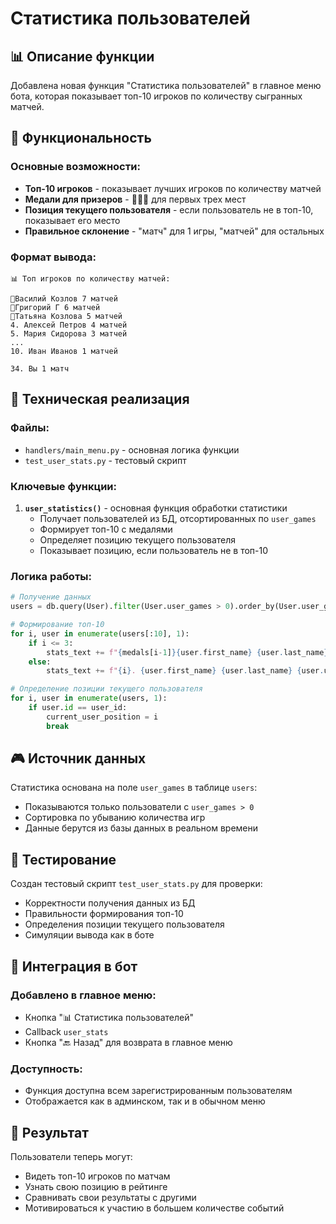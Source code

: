 # Статистика пользователей

## 📊 Описание функции

Добавлена новая функция "Статистика пользователей" в главное меню бота, которая показывает топ-10 игроков по количеству сыгранных матчей.

## 🎯 Функциональность

### Основные возможности:
- **Топ-10 игроков** - показывает лучших игроков по количеству матчей
- **Медали для призеров** - 👑🥈🥉 для первых трех мест
- **Позиция текущего пользователя** - если пользователь не в топ-10, показывает его место
- **Правильное склонение** - "матч" для 1 игры, "матчей" для остальных

### Формат вывода:
```
📊 Топ игроков по количеству матчей:

👑Василий Козлов 7 матчей
🥈Григорий Г 6 матчей
🥉Татьяна Козлова 5 матчей
4. Алексей Петров 4 матчей
5. Мария Сидорова 3 матчей
...
10. Иван Иванов 1 матчей

34. Вы 1 матч
```

## 🔧 Техническая реализация

### Файлы:
- `handlers/main_menu.py` - основная логика функции
- `test_user_stats.py` - тестовый скрипт

### Ключевые функции:

1. **`user_statistics()`** - основная функция обработки статистики
   - Получает пользователей из БД, отсортированных по `user_games`
   - Формирует топ-10 с медалями
   - Определяет позицию текущего пользователя
   - Показывает позицию, если пользователь не в топ-10

### Логика работы:

```python
# Получение данных
users = db.query(User).filter(User.user_games > 0).order_by(User.user_games.desc()).all()

# Формирование топ-10
for i, user in enumerate(users[:10], 1):
    if i <= 3:
        stats_text += f"{medals[i-1]}{user.first_name} {user.last_name} {user.user_games} матчей\n"
    else:
        stats_text += f"{i}. {user.first_name} {user.last_name} {user.user_games} матчей\n"

# Определение позиции текущего пользователя
for i, user in enumerate(users, 1):
    if user.id == user_id:
        current_user_position = i
        break
```

## 🎮 Источник данных

Статистика основана на поле `user_games` в таблице `users`:
- Показываются только пользователи с `user_games > 0`
- Сортировка по убыванию количества игр
- Данные берутся из базы данных в реальном времени

## 🧪 Тестирование

Создан тестовый скрипт `test_user_stats.py` для проверки:
- Корректности получения данных из БД
- Правильности формирования топ-10
- Определения позиции текущего пользователя
- Симуляции вывода как в боте

## 📱 Интеграция в бот

### Добавлено в главное меню:
- Кнопка "📊 Статистика пользователей" 
- Callback `user_stats`
- Кнопка "🔙 Назад" для возврата в главное меню

### Доступность:
- Функция доступна всем зарегистрированным пользователям
- Отображается как в админском, так и в обычном меню

## 🚀 Результат

Пользователи теперь могут:
- Видеть топ-10 игроков по матчам
- Узнать свою позицию в рейтинге
- Сравнивать свои результаты с другими
- Мотивироваться к участию в большем количестве событий 